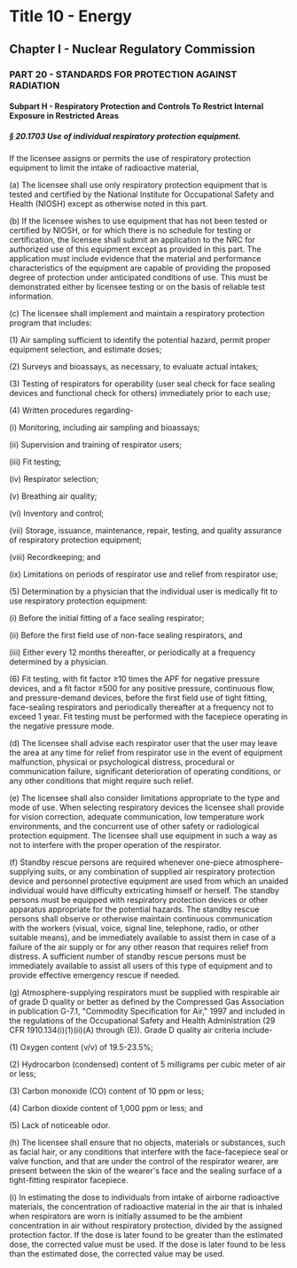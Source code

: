 
# Title 10 - Energy
## Chapter I - Nuclear Regulatory Commission
### PART 20 - STANDARDS FOR PROTECTION AGAINST RADIATION
#### Subpart H - Respiratory Protection and Controls To Restrict Internal Exposure in Restricted Areas
##### § 20.1703 Use of individual respiratory protection equipment.

If the licensee assigns or permits the use of respiratory protection equipment to limit the intake of radioactive material,

(a) The licensee shall use only respiratory protection equipment that is tested and certified by the National Institute for Occupational Safety and Health (NIOSH) except as otherwise noted in this part.

(b) If the licensee wishes to use equipment that has not been tested or certified by NIOSH, or for which there is no schedule for testing or certification, the licensee shall submit an application to the NRC for authorized use of this equipment except as provided in this part. The application must include evidence that the material and performance characteristics of the equipment are capable of providing the proposed degree of protection under anticipated conditions of use. This must be demonstrated either by licensee testing or on the basis of reliable test information.

(c) The licensee shall implement and maintain a respiratory protection program that includes:

(1) Air sampling sufficient to identify the potential hazard, permit proper equipment selection, and estimate doses;

(2) Surveys and bioassays, as necessary, to evaluate actual intakes;

(3) Testing of respirators for operability (user seal check for face sealing devices and functional check for others) immediately prior to each use;

(4) Written procedures regarding-

(i) Monitoring, including air sampling and bioassays;

(ii) Supervision and training of respirator users;

(iii) Fit testing;

(iv) Respirator selection;

(v) Breathing air quality;

(vi) Inventory and control;

(vii) Storage, issuance, maintenance, repair, testing, and quality assurance of respiratory protection equipment;

(viii) Recordkeeping; and

(ix) Limitations on periods of respirator use and relief from respirator use;

(5) Determination by a physician that the individual user is medically fit to use respiratory protection equipment:

(i) Before the initial fitting of a face sealing respirator;

(ii) Before the first field use of non-face sealing respirators, and

(iii) Either every 12 months thereafter, or periodically at a frequency determined by a physician.

(6) Fit testing, with fit factor ≥10 times the APF for negative pressure devices, and a fit factor ≥500 for any positive pressure, continuous flow, and pressure-demand devices, before the first field use of tight fitting, face-sealing respirators and periodically thereafter at a frequency not to exceed 1 year. Fit testing must be performed with the facepiece operating in the negative pressure mode.

(d) The licensee shall advise each respirator user that the user may leave the area at any time for relief from respirator use in the event of equipment malfunction, physical or psychological distress, procedural or communication failure, significant deterioration of operating conditions, or any other conditions that might require such relief.

(e) The licensee shall also consider limitations appropriate to the type and mode of use. When selecting respiratory devices the licensee shall provide for vision correction, adequate communication, low temperature work environments, and the concurrent use of other safety or radiological protection equipment. The licensee shall use equipment in such a way as not to interfere with the proper operation of the respirator.

(f) Standby rescue persons are required whenever one-piece atmosphere-supplying suits, or any combination of supplied air respiratory protection device and personnel protective equipment are used from which an unaided individual would have difficulty extricating himself or herself. The standby persons must be equipped with respiratory protection devices or other apparatus appropriate for the potential hazards. The standby rescue persons shall observe or otherwise maintain continuous communication with the workers (visual, voice, signal line, telephone, radio, or other suitable means), and be immediately available to assist them in case of a failure of the air supply or for any other reason that requires relief from distress. A sufficient number of standby rescue persons must be immediately available to assist all users of this type of equipment and to provide effective emergency rescue if needed.

(g) Atmosphere-supplying respirators must be supplied with respirable air of grade D quality or better as defined by the Compressed Gas Association in publication G-7.1, "Commodity Specification for Air," 1997 and included in the regulations of the Occupational Safety and Health Administration (29 CFR 1910.134(i)(1)(ii)(A) through (E)). Grade D quality air criteria include-

(1) Oxygen content (v/v) of 19.5-23.5%;

(2) Hydrocarbon (condensed) content of 5 milligrams per cubic meter of air or less;

(3) Carbon monoxide (CO) content of 10 ppm or less;

(4) Carbon dioxide content of 1,000 ppm or less; and

(5) Lack of noticeable odor.

(h) The licensee shall ensure that no objects, materials or substances, such as facial hair, or any conditions that interfere with the face-facepiece seal or valve function, and that are under the control of the respirator wearer, are present between the skin of the wearer's face and the sealing surface of a tight-fitting respirator facepiece.

(i) In estimating the dose to individuals from intake of airborne radioactive materials, the concentration of radioactive material in the air that is inhaled when respirators are worn is initially assumed to be the ambient concentration in air without respiratory protection, divided by the assigned protection factor. If the dose is later found to be greater than the estimated dose, the corrected value must be used. If the dose is later found to be less than the estimated dose, the corrected value may be used.
